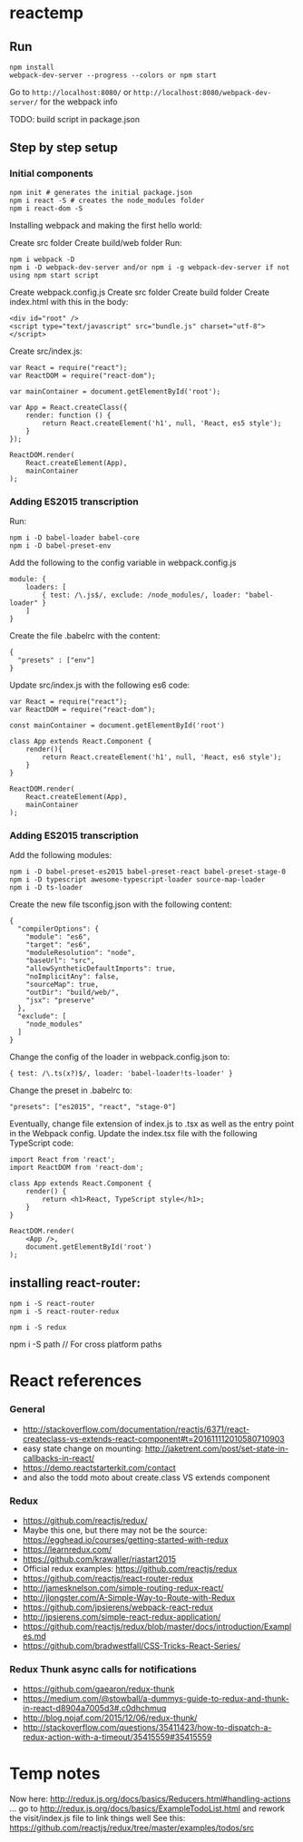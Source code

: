 # reactemp


## Run


    npm install
    webpack-dev-server --progress --colors or npm start

Go to `http://localhost:8080/` or `http://localhost:8080/webpack-dev-server/` for the webpack info

TODO: build script in package.json


## Step by step setup

### Initial components

    npm init # generates the initial package.json
    npm i react -S # creates the node_modules folder
    npm i react-dom -S

Installing webpack and making the first hello world:

Create src folder
Create build/web folder
Run:

    npm i webpack -D
    npm i -D webpack-dev-server and/or npm i -g webpack-dev-server if not using npm start script

Create webpack.config.js
Create src folder
Create build folder
Create index.html with this in the body:

    <div id="root" />
    <script type="text/javascript" src="bundle.js" charset="utf-8"></script>
    
Create src/index.js:

    var React = require("react");
    var ReactDOM = require("react-dom");
    
    var mainContainer = document.getElementById('root');
    
    var App = React.createClass({
        render: function () {
            return React.createElement('h1', null, 'React, es5 style');
        }
    });
    
    ReactDOM.render(
        React.createElement(App),
        mainContainer
    );

### Adding ES2015 transcription

Run:

    npm i -D babel-loader babel-core
    npm i -D babel-preset-env

Add the following to the config variable in webpack.config.js

    module: {
        loaders: [
            { test: /\.js$/, exclude: /node_modules/, loader: "babel-loader" }
        ]
    }

Create the file .babelrc with the content:

    {
      "presets" : ["env"]
    }

Update src/index.js with the following es6 code:

    var React = require("react");
    var ReactDOM = require("react-dom");
    
    const mainContainer = document.getElementById('root')
    
    class App extends React.Component {
        render(){
            return React.createElement('h1', null, 'React, es6 style');
        }
    }
    
    ReactDOM.render(
        React.createElement(App),
        mainContainer
    );

### Adding ES2015 transcription

Add the following modules:

    npm i -D babel-preset-es2015 babel-preset-react babel-preset-stage-0
    npm i -D typescript awesome-typescript-loader source-map-loader
    npm i -D ts-loader

Create the new file tsconfig.json with the following content:

    {
      "compilerOptions": {
        "module": "es6",
        "target": "es6",
        "moduleResolution": "node",
        "baseUrl": "src",
        "allowSyntheticDefaultImports": true,
        "noImplicitAny": false,
        "sourceMap": true,
        "outDir": "build/web/",
        "jsx": "preserve"
      },
      "exclude": [
        "node_modules"
      ]
    }

Change the config of the loader in webpack.config.json to:

    { test: /\.ts(x?)$/, loader: 'babel-loader!ts-loader' }

Change the preset in .babelrc to:

    "presets": ["es2015", "react", "stage-0"]

Eventually, change file extension of index.js to .tsx as well as the entry point in the Webpack config. Update the index.tsx file with the following TypeScript code:

    import React from 'react';
    import ReactDOM from 'react-dom';
    
    class App extends React.Component {
        render() {
            return <h1>React, TypeScript style</h1>;
        }
    }
    
    ReactDOM.render(
        <App />,
        document.getElementById('root')
    );


## installing react-router:

    npm i -S react-router
    npm i -S react-router-redux
    
    npm i -S redux

npm i -S path // For cross platform paths




# React references

### General
- http://stackoverflow.com/documentation/reactjs/6371/react-createclass-vs-extends-react-component#t=201611112010580710903
- easy state change on mounting: http://jaketrent.com/post/set-state-in-callbacks-in-react/
- https://demo.reactstarterkit.com/contact
- and also the todd moto about create.class VS extends component

### Redux
- https://github.com/reactjs/redux/
- Maybe this one, but there may not be the source: https://egghead.io/courses/getting-started-with-redux
- https://learnredux.com/
- https://github.com/krawaller/riastart2015
- Official redux examples: https://github.com/reactjs/redux
- https://github.com/reactjs/react-router-redux
- http://jamesknelson.com/simple-routing-redux-react/
- http://jlongster.com/A-Simple-Way-to-Route-with-Redux
- https://github.com/jpsierens/webpack-react-redux
- http://jpsierens.com/simple-react-redux-application/
- https://github.com/reactjs/redux/blob/master/docs/introduction/Examples.md
- https://github.com/bradwestfall/CSS-Tricks-React-Series/

### Redux Thunk async calls for notifications
- https://github.com/gaearon/redux-thunk
- https://medium.com/@stowball/a-dummys-guide-to-redux-and-thunk-in-react-d8904a7005d3#.c0dhchmuq
- http://blog.nojaf.com/2015/12/06/redux-thunk/
- http://stackoverflow.com/questions/35411423/how-to-dispatch-a-redux-action-with-a-timeout/35415559#35415559

# Temp notes

Now here: http://redux.js.org/docs/basics/Reducers.html#handling-actions
... go to http://redux.js.org/docs/basics/ExampleTodoList.html and rework the visit/index.js file to link things well
See this: https://github.com/reactjs/redux/tree/master/examples/todos/src


